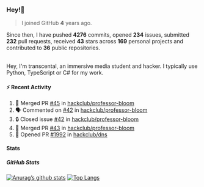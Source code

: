 ### Hey!👋
<!-- [![Banner](banner.png)](https://dillonb07.is-a.dev) -->


> I joined GitHub **4** years ago.

Since then, I have pushed **4276** commits, opened **234** issues, submitted **232** pull requests, received **43** stars across **169** personal projects and contributed to **36** public repositories.

<br>
Hey, I'm transcental, an immersive media student and hacker. I typically use Python, TypeScript or C# for my work.

<br>

#### :zap: Recent Activity

<!--START_SECTION:activity-->
1. 🎉 Merged PR [#45](https://github.com/hackclub/professor-bloom/pull/45) in [hackclub/professor-bloom](https://github.com/hackclub/professor-bloom)
2. 🗣 Commented on [#42](https://github.com/hackclub/professor-bloom/issues/42#issuecomment-3249159801) in [hackclub/professor-bloom](https://github.com/hackclub/professor-bloom)
3. 🔒 Closed issue [#42](https://github.com/hackclub/professor-bloom/issues/42) in [hackclub/professor-bloom](https://github.com/hackclub/professor-bloom)
4. 🎉 Merged PR [#43](https://github.com/hackclub/professor-bloom/pull/43) in [hackclub/professor-bloom](https://github.com/hackclub/professor-bloom)
5. 💪 Opened PR [#1992](https://github.com/hackclub/dns/pull/1992) in [hackclub/dns](https://github.com/hackclub/dns)
<!--END_SECTION:activity-->

#### Stats

##### GitHub Stats
[![Anurag’s github stats](https://github-readme-stats.vercel.app/api?username=transcental&show_icons=true&theme=radical)](https://github.com/transcental)
[![Top Langs](https://github-readme-stats.vercel.app/api/top-langs/?username=transcental&layout=compact&theme=radical)](https://github.com/transcental)
